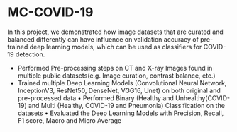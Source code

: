 # MC-COVID-19
In this project, we demonstrated how image datasets that
are curated and balanced differently can have influence on
validation accuracy of pre-trained deep learning models,
which can be used as classifiers for COVID-19 detection.
- Performed Pre-processing steps on CT and X-ray Images
found in multiple public datasets(e.g. Image curation, contrast
balance, etc.)
- Trained multiple Deep Learning Models (Convolutional Neural
Network, InceptionV3, ResNet50, DenseNet, VGG16, Unet)
on both original and pre-processed data
• Performed Binary (Healthy and Unhealthy(COVID-19) and
Multi (Healthy, COVID-19 and Pneumonia) Classification on
the datasets
• Evaluated the Deep Learning Models with Precision, Recall, F1
score, Macro and Micro Average
